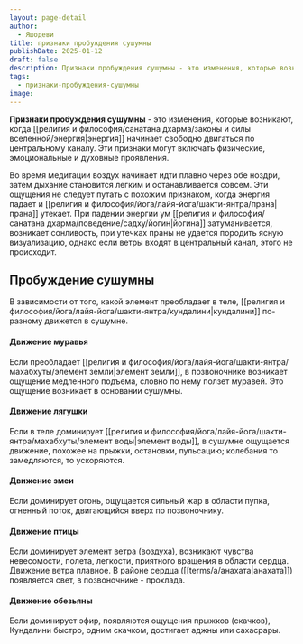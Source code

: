 ```yaml
---
layout: page-detail
author:
  - Яшодеви
title: признаки пробуждения сушумны
publishDate: 2025-01-12
draft: false
description: Признаки пробуждения сушумны - это изменения, которые возникают, когда энергия начинает свободно двигаться по центральному каналу. Эти признаки могут включать физические, эмоциональные и духовные проявления.
tags:
  - признаки-пробуждения-сушумны
image:
---
```

**Признаки пробуждения сушумны** - это изменения, которые возникают, когда [[религия и философия/санатана дхарма/законы и силы вселенной/энергия|энергия]] начинает свободно двигаться по центральному каналу. Эти признаки могут включать физические, эмоциональные и духовные проявления.

Во время медитации воздух начинает идти плавно через обе ноздри, затем дыхание становится легким и останавливается совсем. Эти ощущения не следует путать с похожим признаком, когда энергия падает и [[религия и философия/йога/лайя-йога/шакти-янтра/прана|прана]] утекает. При падении энергии ум [[религия и философия/санатана дхарма/поведение/садху/йогин|йогина]] затуманивается, возникает сонливость, при утечках праны не удается породить ясную визуализацию, однако если ветры входят в центральный канал, этого не происходит. 

## Пробуждение сушумны 
В зависимости от того, какой элемент преобладает в теле, [[религия и философия/йога/лайя-йога/шакти-янтра/кундалини|кундалини]] по-разному движется в сушумне. 

#### Движение муравья 
Если преобладает [[религия и философия/йога/лайя-йога/шакти-янтра/махабхуты/элемент земли|элемент земли]], в позвоночнике возникает ощущение медленного подъема, словно по нему ползет муравей. Это ощущение возникает в основании сушумны. 

#### Движение лягушки 
Если в теле доминирует [[религия и философия/йога/лайя-йога/шакти-янтра/махабхуты/элемент воды|элемент воды]], в сушумне ощущается движение, похожее на прыжки, остановки, пульсацию; колебания то замедляются, то ускоряются. 

#### Движение змеи 
Если доминирует огонь, ощущается сильный жар в области пупка, огненный поток, двигающийся вверх по позвоночнику. 

#### Движение птицы 
Если доминирует элемент ветра (воздуха), возникают чувства невесомости, полета, легкости, приятного вращения в области сердца. Движение ветра плавное. В районе сердца ([[terms/a/анахата|анахата]]) появляется свет, в позвоночнике - прохлада. 

#### Движение обезьяны 
Если доминирует эфир, появляются ощущения прыжков (скачков), Кундалини быстро, одним скачком, достигает аджны или сахасрары.